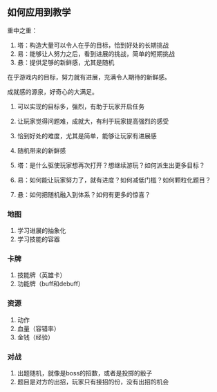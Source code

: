 ## 如何应用到教学

重中之重：

1. 塔：构造大量可以令人在乎的目标，恰到好处的长期挑战
1. 易：能够让人努力之后，看到进展的挑战，简单的短期挑战
1. 悬：提供足够的新鲜感，尤其是随机

在乎游戏内的目标，努力就有进展，充满令人期待的新鲜感。

成就感的源泉，好奇心的大满足。

1. 可以实现的目标多，强烈，有助于玩家开启任务
1. 让玩家觉得问题难，成就大，有利于玩家提高强烈的感受
1. 恰到好处的难度，尤其是简单，能够让玩家有进展感
1. 随机带来的新鲜感

1. 塔：是什么驱使玩家想再次打开？想继续游玩？如何派生出更多目标？
1. 易：如何能让玩家努力了，就有进度？如何减低门槛？如何颗粒化题目？
1. 悬：如何把随机融入到体系？如何有更多的惊喜？

### 地图

1. 学习进展的抽象化
1. 学习技能的容器

### 卡牌

1. 技能牌（英雄卡）
1. 功能牌（buff和debuff）

### 资源

1. 动作
1. 血量（容错率）
1. 金钱（经验）

### 对战

1. 出题随机，就像是boss的招数，或者是投掷的骰子
1. 题目是对方的出招，玩家只有接招的份，没有出招的机会